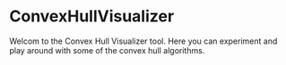 # ConvexHullVisualizer
Welcom to the Convex Hull Visualizer tool. Here you can experiment and play around with some of the convex hull algorithms.
